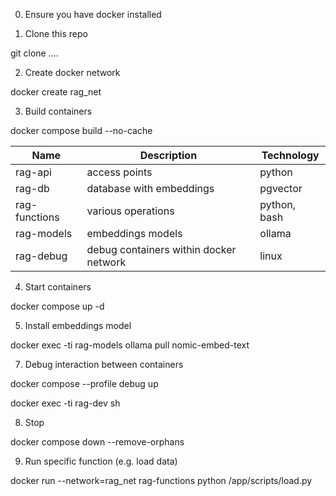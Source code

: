 0. Ensure you have docker installed

1. Clone this repo

git clone ....

2. Create docker network

docker create rag_net

3. Build containers

docker compose build --no-cache

|Name|Description|Technology|
|-|-|-|
|rag-api|access points|python|
|rag-db|database with embeddings|pgvector|
|rag-functions|various operations|python, bash|
|rag-models|embeddings models|ollama|
|rag-debug|debug containers within docker network|linux|

4. Start containers

docker compose up -d

5. Install embeddings model

docker exec -ti rag-models ollama pull nomic-embed-text

7. Debug interaction between containers

docker compose --profile debug up

docker exec -ti rag-dev sh

8. Stop

docker compose down --remove-orphans

9. Run specific function (e.g. load data)

docker run --network=rag_net rag-functions python /app/scripts/load.py
